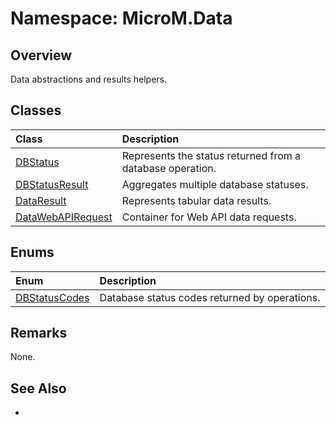 # Namespace: MicroM.Data
## Overview
Data abstractions and results helpers.

## Classes
| Class | Description |
|:------------|:-------------|
| [DBStatus](DBStatus/index.md) | Represents the status returned from a database operation. |
| [DBStatusResult](DBStatusResult/index.md) | Aggregates multiple database statuses. |
| [DataResult](DataResult/index.md) | Represents tabular data results. |
| [DataWebAPIRequest](DataWebAPIRequest/index.md) | Container for Web API data requests. |

## Enums
| Enum | Description |
|:------------|:-------------|
| [DBStatusCodes](DBStatusCodes/index.md) | Database status codes returned by operations. |

## Remarks
None.

## See Also
-
